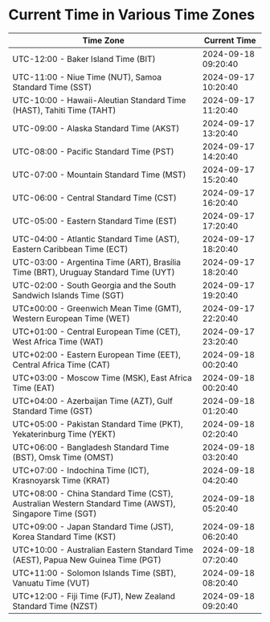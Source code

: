 # Current Time in Various Time Zones

| Time Zone | Current Time |
|-----------|--------------|
| UTC-12:00 - Baker Island Time (BIT) | 2024-09-18 09:20:40 |
| UTC-11:00 - Niue Time (NUT), Samoa Standard Time (SST) | 2024-09-17 10:20:40 |
| UTC-10:00 - Hawaii-Aleutian Standard Time (HAST), Tahiti Time (TAHT) | 2024-09-17 11:20:40 |
| UTC-09:00 - Alaska Standard Time (AKST) | 2024-09-17 13:20:40 |
| UTC-08:00 - Pacific Standard Time (PST) | 2024-09-17 14:20:40 |
| UTC-07:00 - Mountain Standard Time (MST) | 2024-09-17 15:20:40 |
| UTC-06:00 - Central Standard Time (CST) | 2024-09-17 16:20:40 |
| UTC-05:00 - Eastern Standard Time (EST) | 2024-09-17 17:20:40 |
| UTC-04:00 - Atlantic Standard Time (AST), Eastern Caribbean Time (ECT) | 2024-09-17 18:20:40 |
| UTC-03:00 - Argentina Time (ART), Brasília Time (BRT), Uruguay Standard Time (UYT) | 2024-09-17 18:20:40 |
| UTC-02:00 - South Georgia and the South Sandwich Islands Time (SGT) | 2024-09-17 19:20:40 |
| UTC±00:00 - Greenwich Mean Time (GMT), Western European Time (WET) | 2024-09-17 22:20:40 |
| UTC+01:00 - Central European Time (CET), West Africa Time (WAT) | 2024-09-17 23:20:40 |
| UTC+02:00 - Eastern European Time (EET), Central Africa Time (CAT) | 2024-09-18 00:20:40 |
| UTC+03:00 - Moscow Time (MSK), East Africa Time (EAT) | 2024-09-18 00:20:40 |
| UTC+04:00 - Azerbaijan Time (AZT), Gulf Standard Time (GST) | 2024-09-18 01:20:40 |
| UTC+05:00 - Pakistan Standard Time (PKT), Yekaterinburg Time (YEKT) | 2024-09-18 02:20:40 |
| UTC+06:00 - Bangladesh Standard Time (BST), Omsk Time (OMST) | 2024-09-18 03:20:40 |
| UTC+07:00 - Indochina Time (ICT), Krasnoyarsk Time (KRAT) | 2024-09-18 04:20:40 |
| UTC+08:00 - China Standard Time (CST), Australian Western Standard Time (AWST), Singapore Time (SGT) | 2024-09-18 05:20:40 |
| UTC+09:00 - Japan Standard Time (JST), Korea Standard Time (KST) | 2024-09-18 06:20:40 |
| UTC+10:00 - Australian Eastern Standard Time (AEST), Papua New Guinea Time (PGT) | 2024-09-18 07:20:40 |
| UTC+11:00 - Solomon Islands Time (SBT), Vanuatu Time (VUT) | 2024-09-18 08:20:40 |
| UTC+12:00 - Fiji Time (FJT), New Zealand Standard Time (NZST) | 2024-09-18 09:20:40 |
